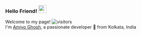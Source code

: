 ### Hello Friend! <img src="https://media.giphy.com/media/hvRJCLFzcasrR4ia7z/giphy.gif" width="25px">
Welcome to my page! ![visitors](https://visitor-badge.laobi.icu/badge?page_id=amiyoghoshstar) <br/>
I'm [Amiyo Ghosh](https://amiyoghoshstart.space), a passionate developer 😤 from Kolkata, India

